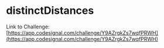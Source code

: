# distinctDistances

Link to Challenge: [https://app.codesignal.com/challenge/Y9AZrgkZs7wqfPRWH](https://app.codesignal.com/challenge/Y9AZrgkZs7wqfPRWH)